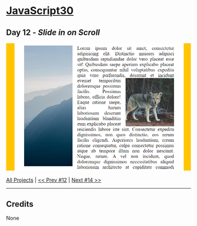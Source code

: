 # [JavaScript30](https://javascript30.com/)

## **Day 12** - *Slide in on Scroll*

<img src="static/img/day13.png" alt="Day13 Image" width="700">


[All Projects](https://github.com/10xOXR/JavaScript30/blob/master/README.md) | [<< Prev #12](https://github.com/10xOXR/JavaScript30/tree/master/day11) | [Next #14 >>]()

---

## Credits

None